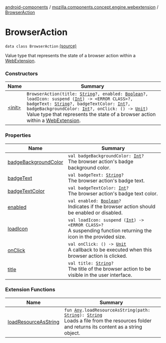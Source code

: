 [android-components](../../index.md) / [mozilla.components.concept.engine.webextension](../index.md) / [BrowserAction](./index.md)

# BrowserAction

`data class BrowserAction` [(source)](https://github.com/mozilla-mobile/android-components/blob/master/components/concept/engine/src/main/java/mozilla/components/concept/engine/webextension/BrowserAction.kt#L20)

Value type that represents the state of a browser action within a [WebExtension](../-web-extension/index.md).

### Constructors

| Name | Summary |
|---|---|
| [&lt;init&gt;](-init-.md) | `BrowserAction(title: `[`String`](https://kotlinlang.org/api/latest/jvm/stdlib/kotlin/-string/index.html)`?, enabled: `[`Boolean`](https://kotlinlang.org/api/latest/jvm/stdlib/kotlin/-boolean/index.html)`?, loadIcon: suspend (`[`Int`](https://kotlinlang.org/api/latest/jvm/stdlib/kotlin/-int/index.html)`) -> <ERROR CLASS>?, badgeText: `[`String`](https://kotlinlang.org/api/latest/jvm/stdlib/kotlin/-string/index.html)`?, badgeTextColor: `[`Int`](https://kotlinlang.org/api/latest/jvm/stdlib/kotlin/-int/index.html)`?, badgeBackgroundColor: `[`Int`](https://kotlinlang.org/api/latest/jvm/stdlib/kotlin/-int/index.html)`?, onClick: () -> `[`Unit`](https://kotlinlang.org/api/latest/jvm/stdlib/kotlin/-unit/index.html)`)`<br>Value type that represents the state of a browser action within a [WebExtension](../-web-extension/index.md). |

### Properties

| Name | Summary |
|---|---|
| [badgeBackgroundColor](badge-background-color.md) | `val badgeBackgroundColor: `[`Int`](https://kotlinlang.org/api/latest/jvm/stdlib/kotlin/-int/index.html)`?`<br>The browser action's badge background color. |
| [badgeText](badge-text.md) | `val badgeText: `[`String`](https://kotlinlang.org/api/latest/jvm/stdlib/kotlin/-string/index.html)`?`<br>The browser action's badge text. |
| [badgeTextColor](badge-text-color.md) | `val badgeTextColor: `[`Int`](https://kotlinlang.org/api/latest/jvm/stdlib/kotlin/-int/index.html)`?`<br>The browser action's badge text color. |
| [enabled](enabled.md) | `val enabled: `[`Boolean`](https://kotlinlang.org/api/latest/jvm/stdlib/kotlin/-boolean/index.html)`?`<br>Indicates if the browser action should be enabled or disabled. |
| [loadIcon](load-icon.md) | `val loadIcon: suspend (`[`Int`](https://kotlinlang.org/api/latest/jvm/stdlib/kotlin/-int/index.html)`) -> <ERROR CLASS>?`<br>A suspending function returning the icon in the provided size. |
| [onClick](on-click.md) | `val onClick: () -> `[`Unit`](https://kotlinlang.org/api/latest/jvm/stdlib/kotlin/-unit/index.html)<br>A callback to be executed when this browser action is clicked. |
| [title](title.md) | `val title: `[`String`](https://kotlinlang.org/api/latest/jvm/stdlib/kotlin/-string/index.html)`?`<br>The title of the browser action to be visible in the user interface. |

### Extension Functions

| Name | Summary |
|---|---|
| [loadResourceAsString](../../mozilla.components.support.test.file/kotlin.-any/load-resource-as-string.md) | `fun `[`Any`](https://kotlinlang.org/api/latest/jvm/stdlib/kotlin/-any/index.html)`.loadResourceAsString(path: `[`String`](https://kotlinlang.org/api/latest/jvm/stdlib/kotlin/-string/index.html)`): `[`String`](https://kotlinlang.org/api/latest/jvm/stdlib/kotlin/-string/index.html)<br>Loads a file from the resources folder and returns its content as a string object. |
